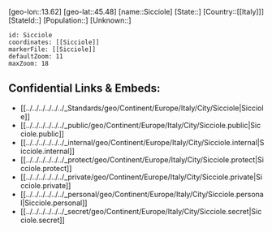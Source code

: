 ﻿---
location: [45.48,13.62]
mapzoom: [7,12] 
mapmarker: city 
type: City
tags:
- geo/City


SpocWebEntityId: 34240
isDeleted: false
confidential: public

---
[geo-lon::13.62]
[geo-lat::45.48]
[name::Sicciole]
[State::]
[Country::[[Italy]]]
[StateId::]
[Population::]
[Unknown::]


```leaflet
id: Sicciole
coordinates: [[Sicciole]]
markerFile: [[Sicciole]]
defaultZoom: 11 
maxZoom: 18
```


## Confidential Links & Embeds: 
- [[../../../../../../_Standards/geo/Continent/Europe/Italy/City/Sicciole|Sicciole]] 
- [[../../../../../../_public/geo/Continent/Europe/Italy/City/Sicciole.public|Sicciole.public]] 
- [[../../../../../../_internal/geo/Continent/Europe/Italy/City/Sicciole.internal|Sicciole.internal]] 
- [[../../../../../../_protect/geo/Continent/Europe/Italy/City/Sicciole.protect|Sicciole.protect]] 
- [[../../../../../../_private/geo/Continent/Europe/Italy/City/Sicciole.private|Sicciole.private]] 
- [[../../../../../../_personal/geo/Continent/Europe/Italy/City/Sicciole.personal|Sicciole.personal]] 
- [[../../../../../../_secret/geo/Continent/Europe/Italy/City/Sicciole.secret|Sicciole.secret]] 
